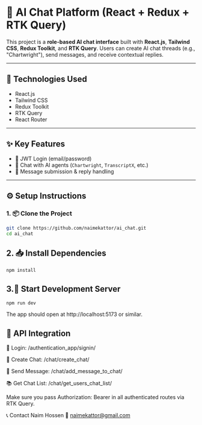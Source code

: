 # 🧠 AI Chat Platform (React + Redux + RTK Query)

This project is a **role-based AI chat interface** built with **React.js**, **Tailwind CSS**, **Redux Toolkit**, and **RTK Query**. Users can create AI chat threads (e.g., "Chartwright"), send messages, and receive contextual replies.

---

## 🧰 Technologies Used

- React.js
- Tailwind CSS
- Redux Toolkit
- RTK Query
- React Router

---

## ✨ Key Features

- 🔐 JWT Login (email/password)
- 🧠 Chat with AI agents (`Chartwright`, `TranscriptX`, etc.)
- 📩 Message submission & reply handling

---

## ⚙️ Setup Instructions

### 1. 📦 Clone the Project

```bash
git clone https://github.com/naimekattor/ai_chat.git
cd ai_chat
```

## 2. 📥 Install Dependencies

```bash
npm install
```

## 3.🚀 Start Development Server

```bash
npm run dev
```

The app should open at http://localhost:5173 or similar.

## 🔗 API Integration

🔐 Login: /authentication_app/signin/

📩 Create Chat: /chat/create_chat/

💬 Send Message: /chat/add_message_to_chat/

📚 Get Chat List: /chat/get_users_chat_list/

Make sure you pass Authorization: Bearer <token> in all authenticated routes via RTK Query.

📞 Contact
Naim Hossen
📧 naimekattor@gmail.com
